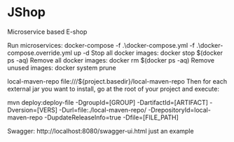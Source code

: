 # JShop
Microservice based E-shop

Run microservices:
docker-compose -f .\docker-compose.yml -f .\docker-compose.override.yml up -d
Stop all docker images:  docker stop $(docker ps -aq)
Remove all docker images:  docker rm $(docker ps -aq)
Remove unused images: docker system prune

<repositories>
    <repository>
        <id>local-maven-repo</id>
        <url>file:///${project.basedir}/local-maven-repo</url>
    </repository>
</repositories>
Then for each external jar you want to install, go at the root of your project and execute:

mvn deploy:deploy-file -DgroupId=[GROUP] -DartifactId=[ARTIFACT] -Dversion=[VERS] -Durl=file:./local-maven-repo/ -DrepositoryId=local-maven-repo -DupdateReleaseInfo=true -Dfile=[FILE_PATH]


Swagger:
http://localhost:8080/swagger-ui.html just an example